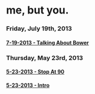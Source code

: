 # me, but you.

### Friday, July 19th, 2013
#### [7-19-2013 - Talking About Bower](#7-19-2013-talking-about-bower)
### Thursday, May 23rd, 2013
#### [5-23-2013 - Stop At 90](#5-23-2013-stop-at-90)
#### [5-23-2013 - Intro](#5-23-2013-intro)